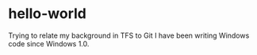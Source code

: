 # hello-world
Trying to relate my background in TFS to Git
I have been writing Windows code since Windows 1.0.
